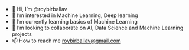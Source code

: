- 👋 Hi, I’m @roybirballav
- 👀 I’m interested in Machine Learning,  Deep learning
- 🌱 I’m currently learning basics of Machine Learning
- 💞️ I’m looking to collaborate on AI, Data Science and Machine Learning projects
- 📫 How to reach me roybirballav@gmail.com

<!---
roybirballav/roybirballav is a ✨ special ✨ repository because its `README.md` (this file) appears on your GitHub profile.
You can click the Preview link to take a look at your changes.
--->
